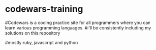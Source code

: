 # codewars-training

#Codewars is a coding practice site for all programmers where you can learn various programming languages.
#i'll be consistently including my solutions on this repository

#mostly ruby, javascript and python
